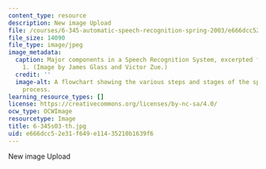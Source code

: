 ```yaml
---
content_type: resource
description: New image Upload
file: /courses/6-345-automatic-speech-recognition-spring-2003/e666dcc52e31f649e11435210b1639f6_6-345s03-th.jpg
file_size: 14090
file_type: image/jpeg
image_metadata:
  caption: Major components in a Speech Recognition System, excerpted from Lecture
    1. (Image by James Glass and Victor Zue.)
  credit: ''
  image-alt: A flowchart showing the various steps and stages of the speech recognition
    process.
learning_resource_types: []
license: https://creativecommons.org/licenses/by-nc-sa/4.0/
ocw_type: OCWImage
resourcetype: Image
title: 6-345s03-th.jpg
uid: e666dcc5-2e31-f649-e114-35210b1639f6
---
```

New image Upload